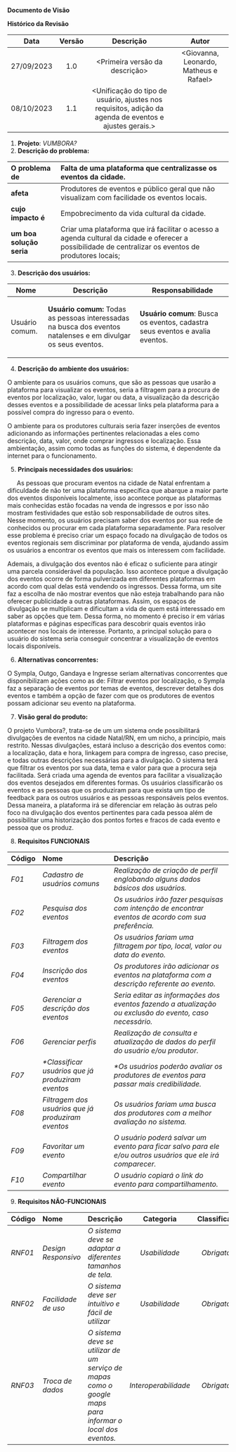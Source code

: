 **Documento de Visão**

**Histórico da Revisão**


|**Data**|**Versão**|**Descrição**|**Autor**|
| :-: | :-: | :-: | :-: |
|27/09/2023|1\.0|<Primeira versão da descrição> |<Giovanna, Leonardo, Matheus e Rafael> |
|08/10/2023|1\.1|<Unificação do tipo de usuário, ajustes nos requisitos, adição da agenda de eventos e ajustes gerais.>|<Rafael> |

1. **Projeto**: *VUMBORA?*
2. **Descrição do problema:**

|**O problema de** |Falta de uma plataforma que centralizasse os eventos da cidade.|
| :- | :- |
|**afeta**|Produtores de eventos e público geral que não visualizam com facilidade os eventos locais.|
|**cujo impacto é**|Empobrecimento da vida cultural da cidade.|
|**um boa solução seria**|Criar uma plataforma que irá facilitar o acesso a agenda cultural da cidade e oferecer a possibilidade de centralizar os eventos de produtores locais;|

3. **Descrição dos usuários:**

|**Nome**|**Descrição**|**Responsabilidade**|
| - | - | - |
|Usuário comum.|<p>**Usuário comum:**  Todas as pessoas interessadas na busca dos eventos natalenses e em divulgar os seus eventos. </p><p></p>|<p><p>**Usuário comum**: Busca os eventos, cadastra seus eventos e avalia eventos.</p><p></p>|

4. **Descrição do ambiente dos usuários:**

O ambiente para os usuários comuns, que são as pessoas que usarão a plataforma  para visualizar os eventos, seria a filtragem para a procura de eventos por localização, valor, lugar ou data, a visualização da descrição desses eventos e a possibilidade de acessar links pela plataforma para a possível compra do ingresso para o evento.

O ambiente para os produtores culturais seria fazer inserções de eventos adicionando as informações pertinentes relacionadas a eles como descrição, data, valor, onde comprar ingressos e localização. Essa ambientação, assim como todas as funções do sistema, é dependente da internet para o funcionamento.


5. **Principais necessidades dos usuários:**

`	`As pessoas que procuram eventos na cidade de Natal enfrentam a dificuldade de não ter uma plataforma específica que abarque a maior parte dos eventos disponíveis localmente, isso acontece porque as plataformas mais conhecidas estão focadas na venda de ingressos e por isso não mostram festividades que estão sob responsabilidade de outros sites. Nesse momento, os usuários precisam saber dos eventos por sua rede de conhecidos ou procurar em cada plataforma separadamente. Para resolver esse problema é preciso criar um espaço focado na divulgação de todos os eventos regionais sem discriminar por plataforma de venda, ajudando assim os usuários a encontrar os eventos que mais os interessem com facilidade.

Ademais, a divulgação dos eventos não é eficaz o suficiente para atingir uma parcela considerável da população.  Isso acontece porque a divulgação dos eventos ocorre de forma pulverizada em diferentes plataformas em acordo com qual delas está vendendo os ingressos. Dessa forma, um site faz a escolha de não mostrar eventos que não esteja trabalhando para não oferecer publicidade a outras plataformas. Assim, os espaços de divulgação se multiplicam e dificultam a vida de quem está interessado em saber as opções que tem. Dessa forma, no momento é preciso ir em várias plataformas e páginas específicas para descobrir quais eventos irão acontecer nos locais de interesse. Portanto, a principal solução para o usuário do sistema seria conseguir concentrar a visualização de eventos locais disponíveis.

6. **Alternativas concorrentes:**

O Sympla, Outgo, Gandaya e Ingresse seriam alternativas concorrentes que disponibilizam ações como as de: Filtrar eventos por localização, o Sympla faz a separação de eventos por temas de eventos, descrever detalhes dos eventos e também a opção de fazer com que os produtores de eventos possam adicionar seu evento na plataforma.

7. **Visão geral do produto:**

O projeto Vumbora?, trata-se de um um sistema onde possibilitará divulgações de eventos na cidade Natal/RN, em um nicho, a princípio, mais restrito. Nessas divulgações, estará incluso a descrição dos eventos como: a localização, data e hora, linkagem para compra de ingresso, caso precise, e todas outras descrições necessárias para a divulgação.
O sistema terá que filtrar os eventos por sua data, tema e valor para que a procura seja facilitada. Será criada uma agenda de eventos para facilitar a visualização dos eventos desejados em diferentes formas. 
Os usuários classificarão os eventos e as pessoas que os produziram para que exista um tipo de feedback para os outros usuários e as pessoas responsáveis pelos eventos. Dessa maneira, a plataforma irá se diferenciar em relação às outras pelo foco na divulgação dos eventos pertinentes para cada pessoa além de possibilitar uma historização dos pontos fortes e fracos de cada evento e pessoa que os produz. 

8. **Requisitos FUNCIONAIS**
 

|**Código**|**Nome**|**Descrição**|
| :- | :- | :- |
|*F01*|*Cadastro de usuários comuns*|*Realização de criação de perfil englobando alguns dados básicos dos usuários.*|
|*F02*|*Pesquisa dos eventos* |*Os usuários irão fazer pesquisas com intenção de encontrar eventos de acordo com sua preferência.*|
|*F03*|*Filtragem dos eventos*|*Os usuários fariam uma filtragem por tipo, local, valor ou data do evento.*|
|*F04*|*Inscrição dos eventos*|*Os produtores irão adicionar os eventos na plataforma com a descrição referente ao evento.*|
|*F05*|*Gerenciar a descrição dos eventos*|*Seria editar as informações dos eventos fazendo a atualização ou exclusão do evento, caso necessário.* |
|*F06*|*Gerenciar perfis*|*Realização de consulta e atualização de dados do perfil do usuário e/ou produtor.*|
|*F07*|*\*Classificar usuários que já produziram eventos*|*\*Os usuários poderão  avaliar os produtores de eventos para passar mais credibilidade.*|
|*F08*|*Filtragem dos usuários que já produziram eventos*|*Os usuários fariam uma busca dos produtores com a melhor avaliação no sistema.*|
|*F09*|*Favoritar um evento* |*O usuário poderá salvar um evento para ficar salvo para ele e/ou outros usuários que ele irá comparecer.*|
|*F10*|*Compartilhar evento* |*O usuário copiará o link do evento para compartilhamento.*|


9. **Requisitos NÃO-FUNCIONAIS**
   

|**Código**|**Nome**|**Descrição**|**Categoria**|**Classificação**<br>|
| :- | :- | :- | :-: | :-: |
|*RNF01*|*Design Responsivo*|*O sistema deve se adaptar a diferentes tamanhos de tela.*|*Usabilidade*|*Obrigatório*|
|*RNF02*|*Facilidade de uso*|*O sistema deve ser intuitivo e fácil de utilizar*|*Usabilidade*|*Obrigatório*|
|*RNF03*|*Troca de dados*|*O sistema deve se utilizar de um serviço de mapas como o google maps para informar o local dos eventos.*|*Interoperabilidade*|*Obrigatório*|



